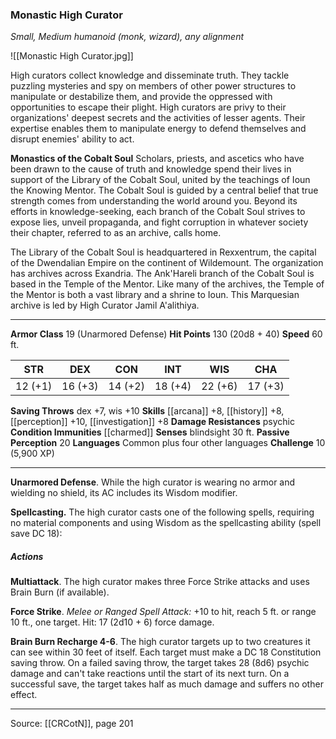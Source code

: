 ### Monastic High Curator
_Small, Medium humanoid (monk, wizard), any alignment_

![[Monastic High Curator.jpg]]

High curators collect knowledge and disseminate truth. They tackle puzzling mysteries and spy on members of other power structures to manipulate or destabilize them, and provide the oppressed with opportunities to escape their plight. High curators are privy to their organizations' deepest secrets and the activities of lesser agents. Their expertise enables them to manipulate energy to defend themselves and disrupt enemies' ability to act.


**Monastics of the Cobalt Soul** Scholars, priests, and ascetics who have been drawn to the cause of truth and knowledge spend their lives in support of the Library of the Cobalt Soul, united by the teachings of Ioun the Knowing Mentor. The Cobalt Soul is guided by a central belief that true strength comes from understanding the world around you. Beyond its efforts in knowledge-seeking, each branch of the Cobalt Soul strives to expose lies, unveil propaganda, and fight corruption in whatever society their chapter, referred to as an archive, calls home.

The Library of the Cobalt Soul is headquartered in Rexxentrum, the capital of the Dwendalian Empire on the continent of Wildemount. The organization has archives across Exandria. The Ank'Hareli branch of the Cobalt Soul is based in the Temple of the Mentor. Like many of the archives, the Temple of the Mentor is both a vast library and a shrine to Ioun. This Marquesian archive is led by High Curator Jamil A'alithiya.





---

**Armor Class** 19 (Unarmored Defense)
**Hit Points** 130 (20d8 + 40)
**Speed** 60 ft.

| STR     | DEX     | CON     | INT     | WIS     | CHA     |
|---------|---------|---------|---------|---------|---------|
| 12 (+1) | 16 (+3) | 14 (+2) | 18 (+4) | 22 (+6) | 17 (+3) |

**Saving Throws** dex +7, wis +10
**Skills** [[arcana]] +8, [[history]] +8, [[perception]] +10, [[investigation]] +8
**Damage Resistances** psychic
**Condition Immunities** [[charmed]]
**Senses** blindsight 30 ft.
**Passive Perception** 20
**Languages** Common plus four other languages
**Challenge** 10 (5,900 XP)

---

**Unarmored Defense**. While the high curator is wearing no armor and wielding no shield, its AC includes its Wisdom modifier.

**Spellcasting.** The high curator casts one of the following spells, requiring no material components and using Wisdom as the spellcasting ability (spell save DC 18):

##### Actions
**Multiattack**. The high curator makes three Force Strike attacks and uses Brain Burn (if available).

**Force Strike**. _Melee or Ranged Spell Attack:_ +10 to hit, reach 5 ft. or range 10 ft., one target. Hit: 17 (2d10 + 6) force damage.

**Brain Burn Recharge 4-6**. The high curator targets up to two creatures it can see within 30 feet of itself. Each target must make a DC 18 Constitution saving throw. On a failed saving throw, the target takes 28 (8d6) psychic damage and can't take reactions until the start of its next turn. On a successful save, the target takes half as much damage and suffers no other effect.


---

Source: [[CRCotN]], page 201